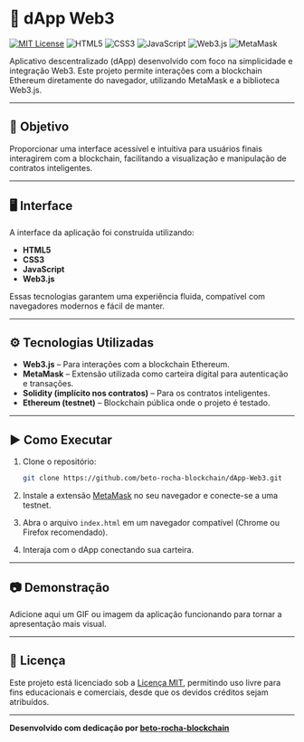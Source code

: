 # 🚀 dApp Web3
 
[![MIT License](https://img.shields.io/badge/license-MIT-blue.svg)](LICENSE)
![HTML5](https://img.shields.io/badge/HTML5-E34F26?style=flat&logo=html5&logoColor=white)
![CSS3](https://img.shields.io/badge/CSS3-1572B6?style=flat&logo=css3&logoColor=white)
![JavaScript](https://img.shields.io/badge/JavaScript-F7DF1E?style=flat&logo=javascript&logoColor=black)
![Web3.js](https://img.shields.io/badge/Web3.js-F16822?style=flat&logo=ethereum&logoColor=white)
![MetaMask](https://img.shields.io/badge/MetaMask-E2761B?style=flat&logo=metamask&logoColor=white)
 
Aplicativo descentralizado (dApp) desenvolvido com foco na simplicidade e integração Web3. Este projeto permite interações com a blockchain Ethereum diretamente do navegador, utilizando MetaMask e a biblioteca Web3.js.
 
---
 
## 🎯 Objetivo
 
Proporcionar uma interface acessível e intuitiva para usuários finais interagirem com a blockchain, facilitando a visualização e manipulação de contratos inteligentes.
 
---
 
## 🖥️ Interface
 
A interface da aplicação foi construída utilizando:
 
- **HTML5**
- **CSS3**
- **JavaScript**
- **Web3.js**
 
Essas tecnologias garantem uma experiência fluida, compatível com navegadores modernos e fácil de manter.
 
---
 
## ⚙️ Tecnologias Utilizadas
 
- **Web3.js** – Para interações com a blockchain Ethereum.
- **MetaMask** – Extensão utilizada como carteira digital para autenticação e transações.
- **Solidity (implícito nos contratos)** – Para os contratos inteligentes.
- **Ethereum (testnet)** – Blockchain pública onde o projeto é testado.
 
---
 
## ▶️ Como Executar
 
1. Clone o repositório:
   ```bash
   git clone https://github.com/beto-rocha-blockchain/dApp-Web3.git
   ```

2. Instale a extensão [MetaMask](https://metamask.io/) no seu navegador e conecte-se a uma testnet.  
3. Abra o arquivo `index.html` em um navegador compatível (Chrome ou Firefox recomendado).  
4. Interaja com o dApp conectando sua carteira.
 
---
 
## 📷 Demonstração
 
Adicione aqui um GIF ou imagem da aplicação funcionando para tornar a apresentação mais visual.
 
---
 
## 📄 Licença
 
Este projeto está licenciado sob a [Licença MIT](LICENSE), permitindo uso livre para fins educacionais e comerciais, desde que os devidos créditos sejam atribuídos.
 
---
 
**Desenvolvido com dedicação por [beto-rocha-blockchain](https://github.com/beto-rocha-blockchain)**
